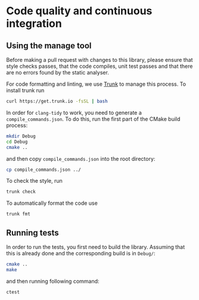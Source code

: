 # Code quality and continuous integration

## Using the manage tool

Before making a pull request with changes to this library, please ensure that
style checks passes, that the code compiles, unit test passes and that there are
no errors found by the static analyser.

For code formatting and linting, we use [Trunk](https://trunk.io) to manage this
process. To install trunk run

```sh
curl https://get.trunk.io -fsSL | bash
```

In order for `clang-tidy` to work, you need to generate a
`compile_commands.json`. To do this, run the first part of the CMake build
process:

```sh
mkdir Debug
cd Debug
cmake ..
```

and then copy `compile_commands.json` into the root directory:

```sh
cp compile_commands.json ../
```

To check the style, run

```sh
trunk check
```

To automatically format the code use

```sh
trunk fmt
```

## Running tests

In order to run the tests, you first need to build the library. Assuming that
this is already done and the corresponding build is in `Debug/`:

```sh
cmake ..
make
```

and then running following command:

```sh
ctest
```
